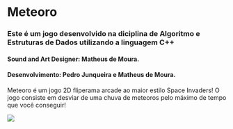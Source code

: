 # Meteoro
### **Este é um jogo desenvolvido na diciplina de Algoritmo e Estruturas de Dados utilizando a linguagem C++**
#### Sound and Art Designer: Matheus de Moura.
#### Desenvolvimento: Pedro Junqueira e Matheus de Moura.
Meteoro é um jogo 2D fliperama arcade ao maior estilo Space Invaders! O jogo consiste em desviar de uma chuva de meteoros pelo máximo de tempo que você conseguir!

![](https://i.imgur.com/CgaLCxYh.jpg)
